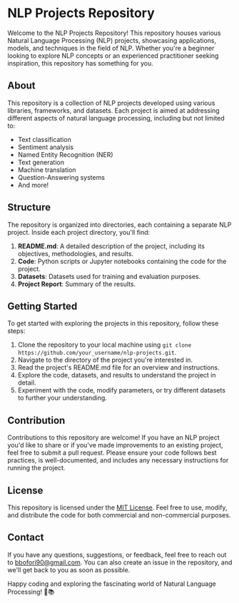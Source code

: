 # NLP Projects Repository

Welcome to the NLP Projects Repository! This repository houses various Natural Language Processing (NLP) projects, showcasing applications, models, and techniques in the field of NLP. Whether you're a beginner looking to explore NLP concepts or an experienced practitioner seeking inspiration, this repository has something for you.

## About

This repository is a collection of NLP projects developed using various libraries, frameworks, and datasets. Each project is aimed at addressing different aspects of natural language processing, including but not limited to:

- Text classification
- Sentiment analysis
- Named Entity Recognition (NER)
- Text generation
- Machine translation
- Question-Answering systems
- And more!

## Structure

The repository is organized into directories, each containing a separate NLP project. Inside each project directory, you'll find:

1. **README.md**: A detailed description of the project, including its objectives, methodologies, and results.
2. **Code**: Python scripts or Jupyter notebooks containing the code for the project.
3. **Datasets**: Datasets used for training and evaluation purposes.
4. **Project Report**: Summary of the results.

## Getting Started

To get started with exploring the projects in this repository, follow these steps:

1. Clone the repository to your local machine using `git clone https://github.com/your_username/nlp-projects.git`.
2. Navigate to the directory of the project you're interested in.
3. Read the project's README.md file for an overview and instructions.
4. Explore the code, datasets, and results to understand the project in detail.
5. Experiment with the code, modify parameters, or try different datasets to further your understanding.

## Contribution

Contributions to this repository are welcome! If you have an NLP project you'd like to share or if you've made improvements to an existing project, feel free to submit a pull request. Please ensure your code follows best practices, is well-documented, and includes any necessary instructions for running the project.

## License

This repository is licensed under the [MIT License](LICENSE). Feel free to use, modify, and distribute the code for both commercial and non-commercial purposes.

## Contact

If you have any questions, suggestions, or feedback, feel free to reach out to [bbofori90@gmail.com](mailto:bbofori90@gmail.com). You can also create an issue in the repository, and we'll get back to you as soon as possible.

Happy coding and exploring the fascinating world of Natural Language Processing! 🚀📚
